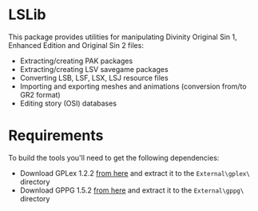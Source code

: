 LSLib
=====

This package provides utilities for manipulating Divinity Original Sin 1, Enhanced Edition and Original Sin 2 files:

 - Extracting/creating PAK packages
 - Extracting/creating LSV savegame packages
 - Converting LSB, LSF, LSX, LSJ resource files
 - Importing and exporting meshes and animations (conversion from/to GR2 format)
 - Editing story (OSI) databases

Requirements
============

To build the tools you'll need to get the following dependencies:

 - Download GPLex 1.2.2 [from here](https://gplex.codeplex.com/releases/view/129748) and extract it to the `External\gplex\` directory
 - Download GPPG 1.5.2 [from here](https://gppg.codeplex.com/releases/view/129749) and extract it to the `External\gppg\` directory
